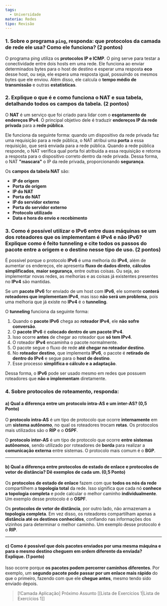 ```yaml
---
tags:
  - Universidade
materia: Redes
tipo: Revisão
---
```

### 1. Sobre o programa `ping`, responda: que **protocolos** da camada de rede ele usa? Como ele funciona? (2 pontos)

O programa ping utiliza os **protocolos IP e ICMP**. O ping serve para testar a conectividade entre dois hosts em uma rede. Ele funciona ao enviar determinados bytes para o host de destino e esperar uma resposta **eco** desse host, ou seja, ele espera uma resposta igual, possuindo os mesmos bytes que ele enviou. Além disso, ele calcula o **tempo médio de transmissão** e outras **estatísticas**.

### 2. Explique o que é e como funciona o **NAT** e sua tabela, detalhando todos os campos da tabela. (2 pontos)

O **NAT** é um serviço que foi criado para lidar com o **esgotamento de endereços IPv4**. O principal objetivo dele é traduzir **endereços IP da rede privada** para a **rede pública**. 

Ele funciona da seguinte forma: quando um dispositivo da rede privada faz uma requisição para a rede pública, o NAT atribui uma **porta** a essa requisição, que será enviada para a rede pública. Quando a rede pública responde, o NAT verifica qual porta foi atribuída a essa requisição e retorna a resposta para o dispositivo correto dentro da rede privada. Dessa forma, o NAT **"mascara"** o IP da rede privada, proporcionando **segurança**.

Os **campos da tabela NAT** são:
- **IP de origem**
- **Porta de origem**
- **IP do NAT**
- **Porta do NAT**
- **IP do servidor externo**
- **Porta do servidor externo**
- **Protocolo utilizado**
- **Data e hora do envio e recebimento**

### 3. Como é possível utilizar o IPv6 entre duas máquinas se um dos roteadores que os implementam é IPv4 e não IPv6? Explique como é feito **tunneling** e cite todos os passos do pacote entre a origem e o destino nesse tipo de uso. (2 pontos)

É possível porque o protocolo **IPv6** é uma melhoria do **IPv4**, além de aumentar os endereços, ele apresenta **fluxo de dados direto**, **cálculos simplificados**, **maior segurança**, entre outras coisas. Ou seja, ao implementar novas redes, as melhorias e as coisas já existentes presentes no **IPv4** são mantidas.

Se um **pacote IPv6** for enviado de um host com **IPv6**, ele somente **conterá roteadores que implementam IPv4**, mas isso **não será um problema**, pois uma melhoria que já existe no **IPv4** é o **tunneling**.

O **tunneling** funciona da seguinte forma:
1. Quando o **pacote IPv6** chega ao **roteador IPv4**, ele **não sofre conversão**.
2. O **pacote IPv6** é **colocado dentro de um pacote IPv4**.
3. Isso ocorre **antes** de chegar ao roteador que **só tem IPv4**.
4. O roteador **IPv4** encaminha o pacote normalmente.
5. O pacote segue o fluxo de rede **até chegar no roteador destino**.
6. No **roteador destino**, que implementa **IPv6**, o pacote é **retirado de dentro do IPv4** e segue para o **host de destino**.
7. Esse processo **simplifica o cálculo e a adaptação**.

Dessa forma, o **IPv6** pode ser usado mesmo em redes que possuem roteadores que **não o implementam** diretamente.

### 4. Sobre protocolos de roteamento, responda:

#### a) Qual a diferença entre um protocolo **intra-AS** e um **inter-AS**? (0,5 Ponto)

O **protocolo intra-AS** é um tipo de protocolo que ocorre **internamente** em um **sistema autônomo**, no qual os roteadores trocam **rotas**. Os protocolos mais utilizados são o **RIP** e o **OSPF**.

O **protocolo inter-AS** é um tipo de protocolo que ocorre **entre sistemas autônomos**, sendo utilizado por roteadores de **borda** para realizar a **comunicação externa** entre sistemas. O protocolo mais comum é o **BGP**.

---

#### b) Qual a diferença entre **protocolos de estado de enlace** e **protocolos de vetor de distância**? Dê exemplos de cada um. (0,5 Ponto)

Os **protocolos de estado de enlace** fazem com que **todos os nós da rede** compartilhem a **topologia total** da rede. Isso significa que cada nó **conhece a topologia completa** e pode calcular o melhor caminho **individualmente**. Um exemplo desse protocolo é o **OSPF**.

Os **protocolos de vetor de distância**, por outro lado, não armazenam a **topologia completa**. Em vez disso, os roteadores compartilham apenas a **distância até os destinos conhecidos**, confiando nas informações dos vizinhos para determinar o melhor caminho. Um exemplo desse protocolo é o **RIP**.

---

#### c) Como é possível que **dois pacotes enviados por uma mesma máquina e para o mesmo destino cheguem em ordem diferente** da enviada? Explique. (1 ponto)

Isso ocorre porque **os pacotes podem percorrer caminhos diferentes**. Por exemplo, um **segundo pacote pode passar por um enlace mais rápido** do que o primeiro, fazendo com que ele **chegue antes**, mesmo tendo sido enviado depois.

> [!Camada Aplicação] Próximo Assunto 
> [[Lista de Exercı́cios 1|Lista de Exercı́cios 1]]